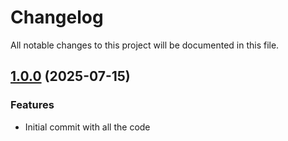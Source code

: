 # Changelog

All notable changes to this project will be documented in this file.

## [1.0.0]() (2025-07-15)

### Features

* Initial commit with all the code
